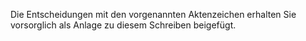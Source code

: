 Die Entscheidungen mit den vorgenannten Aktenzeichen erhalten Sie vorsorglich als Anlage zu diesem Schreiben beigefügt. 